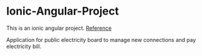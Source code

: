 # Ionic-Angular-Project
This is an ionic angular project. [Reference](https://ionicframework.com/docs/angular/your-first-app) 

Application for public electricity board to manage new connections and pay electricity bill.
